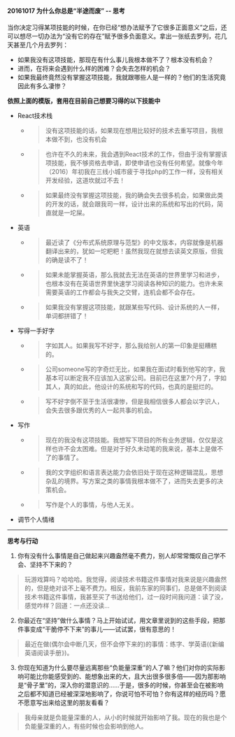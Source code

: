 #### 20161017 为什么你总是“半途而废” -- 思考
 

当你决定习得某项技能的时候，在你已经“想办法赋予了它很多正面意义”之后，还可以想尽一切办法为“没有它的存在”赋予很多负面意义。拿出一张纸去罗列，花几天甚至几个月去罗列：

- 如果我没有这项技能，那现在有什么事儿我根本做不了？根本没有机会？
- 进而，在将来会遇到什么样的困难？会失去怎样的机会？
- 如果我最终竟然没有掌握这项技能，我就跟哪些人是一样的？他们的生活究竟因此有多么凄惨？


**依照上面的模版，套用在目前自己想要习得的以下技能中**

- React技术栈
  - >  没有这项技能的话，如果现在想用比较好的技术去重写项目，我根本做不到，也没有机会
  - > 也许在不久的未来，我会遇到React技术的工作，但由于没有掌握该项技能，我不够资格去申请，即使申请也没有任何希望。就像今年（2016）年初我在三线小城市疲于寻找php的工作一样，没有相关开发经验，这道坎就过不去！
  - > 如果最终没有掌握这项技能，我的确会失去很多机会，如果做此类的开发的话，就会跟我司一样，设计出来的系统和写出的代码，简直就是一坨屎。


- 英语
  - > 最近读了《分布式系统原理与范型》的中文版本，内容就像是机器翻译出来的，犹如一坨粑粑！虽然我现在就想去读英文原版，但我的确是读不了！
  - > 如果未能掌握英语，那么我就去无法在英语的世界里学习和进步，也根本没有在英语世界里快速学习阅读各种知识的能力。也许未来需要英语的工作都会与我失之交臂，连机会都不会存在。
  - > 如果我没有掌握这项技能，就跟某些写代码、设计系统的人一样，单词都拼错了！

- 写得一手好字
  - > 字如其人。如果我写不好字，那么我给别人的第一印象是挺糟糕的。
  - > 公司someone写的字奇烂无比，如果我在面试时看到他写的字，我基本可以断定我不应该加入这家公司。目前已在这里7个月了，字如其人，真的如此，他设计的系统和写的代码，也真的是挺烂的。
  - > 写不好字倒不至于生活很凄惨，但是我相信很多人都会以字识人，会失去很多跟优秀的人一起共事的机会。


- 写作
  - > 现在的我没有这项技能。我想写下项目的所有业务逻辑，仅仅是这样也许不会太困难。但是对于好久未动笔的我来说，基本上是做不了的事情了。
  - > 我的文字组织和语言表达能力会依旧处于现在这种逻辑混乱，思想杂乱的境界。写方案之类的事情我根本做不了，进而失去更多的决策机会。
  - > 写作是个人的事情，与他人无关。


- 调节个人情绪


----

**思考与行动**

1. 你有没有什么事情是自己做起来兴趣盎然毫不费力，别人却常常慨叹自己学不会、坚持不下来的？
> 玩游戏算吗？哈哈哈。我觉得，阅读技术书籍这件事情对我来说是兴趣盎然的，但是绝对谈不上毫不费力。相反，我前东家的同事们，总是做不到阅读技术书籍这件事情，我甚至买了书送给他们，过一段时间我问道：读了没，感觉咋样？回道：一点还没读...
2. 你最近在“坚持”做什么事情？马上开始试试，用文章里说到的这些手段，把那件事变成“干脆停不下来”的事儿——试试罢，很有意思的！
> 最近在做(偶尔会中断几天，但不会停下来的)的事情：练字、学英语(《新编英语阅读手册》)。
3. 你现在知道为什么要尽量远离那些“负能量深重”的人了嘛？他们对你的实际影响可能比你能感受到的、能想象出来的大，且大出很多很多倍——因为那影响是“骨子里”的，深入你的潜意识的……于是，很多的时候，你甚至会在被影响之后都不知道已经被深深地影响了，你说可怕不可怕？你有这样的经历吗？愿不愿意写出来给这里的朋友看看？
> 我母亲就是负能量深重的人，从小的时候就开始影响了我。现在的我也是个负能量深重的人，有些时候也会影响到他人。